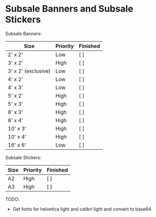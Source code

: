 # Subsale Banners and Subsale Stickers

Subsale Banners:

| Size                | Priority | Finished |
| ------------------- | -------- | -------- |
| 2' x 2'             | Low      | [ ]      |
| 3' x 2'             | High     | [ ]      |
| 3' x 2' (exclusive) | Low      | [ ]      |
| 4' x 2'             | Low      | [ ]      |
| 4' x 3'             | Low      | [ ]      |
| 5' x 2'             | High     | [ ]      |
| 5' x 3'             | High     | [ ]      |
| 8' x 3'             | High     | [ ]      |
| 8' x 4'             | High     | [ ]      |
| 10' x 3'            | High     | [ ]      |
| 10' x 4'            | High     | [ ]      |
| 16' x 6'            | Low      | [ ]      |

Subsale Stickers:

| Size | Priority | Finished |
| ---- | -------- | -------- |
| A2   | High     | [ ]      |
| A3   | High     | [ ]      |

TODO:

- Get fonts for helvetica light and calibri light and convert to base64
